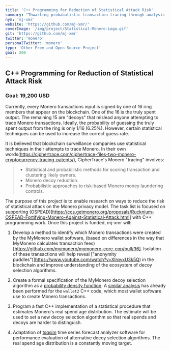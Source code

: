 ```yaml
---
title: 'C++ Programming for Reduction of Statistical Attack Risk'
summary: "Thwarting probabalistic transaction tracing through analysis of the statistical breadcrumbs of Monero's ring signatures and fee calculation procedures."
nym: 'mj-xmr'
website: 'https://github.com/mj-xmr/'
coverImage: '/img/project/Statistical-Monero-Logo.gif'
git: 'https://github.com/mj-xmr'
twitter: 'monero'
personalTwitter: 'monero'
type: 'Other Free and Open Source Project'
goal: 200
---
```


## C++ Programming for Reduction of Statistical Attack Risk

### Goal: 19,200 USD

Currently, every Monero transactions input is signed by one of 16 ring members that appear on the blockchain. One of the 16 is the truly spent output. The remaining 15 are "decoys" that mislead anyone attempting to trace Monero transactions. Ideally, the probability of guessing the truly spent output from the ring is only 1/16 (6.25%). However, certain statistical techniques can be used to increase the correct guess rate. 

It is believed that blockchain surveillance companies use statistical techniques in their attempts to trace Monero. In their own words(https://ciphertrace.com/ciphertrace-files-two-monero-cryptocurrency-tracing-patents/), CipherTrace's Monero "tracing" involves:
 
> - Statistical and probabilistic methods for scoring transaction and clustering likely owners.
> - Monero decoy reduction.
> - Probabilistic approaches to risk-based Monero money laundering controls.

The purpose of this project is to enable research on ways to reduce the risk of statistical attack on the Monero privacy model. The task list is focused on supporting (OSPEAD)[https://ccs.getmonero.org/proposals/Rucknium-OSPEAD-Fortifying-Monero-Against-Statistical-Attack.html] with C++ programming work. Once this project is funded, mj-xmr will:

1) Develop a method to identify which Monero transactions were created by the MyMonero wallet software, (based on differences in the way that MyMonero calculates transaction fees)[https://github.com/mymonero/mymonero-core-cpp/pull/36]. Isolation of these transactions will help reveal ["anonymity puddles")]https://www.youtube.com/watch?v=XIrqyxU3k5Q) in the blockchain and improve understanding of the ecosystem of decoy selection algorithms.

2) Create a formal specification of the MyMonero decoy selection algorithm as a [probability density function](https://en.wikipedia.org/wiki/Probability_density_function). A [similar analysis](https://github.com/mj-xmr/monero-mrl-mj/tree/decoy/decoy) has already been performed for the `wallet2` C++ code, which most wallet software use to create Monero transactions.

3) Program a fast C++ implementation of a statistical procedure that estimates Monero's real spend age distribution. The estimate will be used to set a new decoy selection algorithm so that real spends and decoys are harder to distinguish.

4) Adaptation of [tsqsim](https://github.com/mj-xmr/tsqsim) time series forecast analyzer software for performance evaluation of alternative decoy selection algorithms. The real spend age distribution is a constantly moving target.


